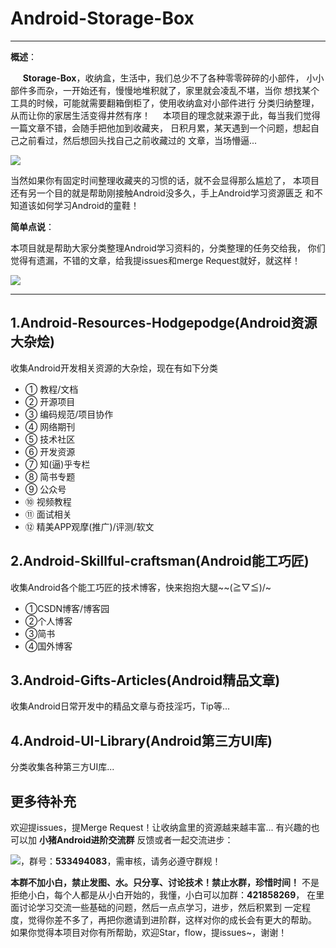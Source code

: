 ﻿# Android-Storage-Box


----------


**概述**：
> 
&nbsp;&nbsp;&nbsp;&nbsp;&nbsp;**Storage-Box**，收纳盒，生活中，我们总少不了各种零零碎碎的小部件，
小小部件多而杂，一开始还有，慢慢地堆积就了，家里就会凌乱不堪，当你
想找某个工具的时候，可能就需要翻箱倒柜了，使用收纳盒对小部件进行
分类归纳整理，从而让你的家居生活变得井然有序！
&nbsp;&nbsp;&nbsp;&nbsp;本项目的理念就来源于此，每当我们觉得一篇文章不错，会随手把他加到收藏夹，
日积月累，某天遇到一个问题，想起自己之前看过，然后想回头找自己之前收藏过的
文章，当场懵逼...
> 
![][1]
> 
当然如果你有固定时间整理收藏夹的习惯的话，就不会显得那么尴尬了，
本项目还有另一个目的就是帮助刚接触Android没多久，手上Android学习资源匮乏
和不知道该如何学习Android的童鞋！

**简单点说**：

本项目就是帮助大家分类整理Android学习资料的，分类整理的任务交给我，
你们觉得有遗漏，不错的文章，给我提issues和merge Request就好，就这样！

![][2]


----------


## 1.Android-Resources-Hodgepodge(Android资源大杂烩)

收集Android开发相关资源的大杂烩，现在有如下分类

- ① 教程/文档
- ② 开源项目
- ③ 编码规范/项目协作
- ④ 网络期刊
- ⑤ 技术社区
- ⑥ 开发资源
- ⑦ 知(逼)乎专栏
- ⑧ 简书专题
- ⑨ 公众号
- ⑩ 视频教程
- ⑪ 面试相关
- ⑫ 精美APP观摩(推广)/评测/软文


## 2.Android-Skillful-craftsman(Android能工巧匠)

收集Android各个能工巧匠的技术博客，快来抱抱大腿~~\(≧▽≦)/~

- ①CSDN博客/博客园
- ②个人博客
- ③简书
- ④国外博客


## 3.Android-Gifts-Articles(Android精品文章)

收集Android日常开发中的精品文章与奇技淫巧，Tip等...

## 4.Android-UI-Library(Android第三方UI库)

分类收集各种第三方UI库...

## 更多待补充

欢迎提issues，提Merge Request！让收纳盒里的资源越来越丰富...
有兴趣的也可以加 **小猪Android进阶交流群** 反馈或者一起交流进步：

![][3]，群号：**533494083**，需审核，请务必遵守群规！

**本群不加小白，禁止发图、水。只分享、讨论技术！禁止水群，珍惜时间！**
不是拒绝小白，每个人都是从小白开始的，我懂，小白可以加群：**421858269**，
在里面讨论学习交流一些基础的问题，然后一点点学习，进步，然后积累到
一定程度，觉得你差不多了，再把你邀请到进阶群，这样对你的成长会有更大的帮助。
如果你觉得本项目对你有所帮助，欢迎Star，flow，提issues~，谢谢！




  [1]: http://static.zybuluo.com/coder-pig/ymavh102uzt28r42h79b6i9u/1.jpg
  [2]: http://static.zybuluo.com/coder-pig/xkltgg13lxi9efjbaj51vvkt/2.png
  [3]: http://static.zybuluo.com/coder-pig/27d4py0vnuouerd2vkugztlq/image_1as6tpancuob1r3fmfpa1m8c1e.png